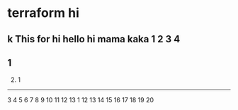 # terraform hi
k This for
hi hello
hi
mama
kaka
1
2
3
4
----
1
-----
2. 1
-----
3
4
5
6
7
8
9
10
11
12
13
1
12
13
14
15
16
17
18
19
20
